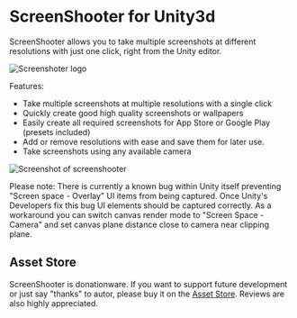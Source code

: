 # ScreenShooter for Unity3d

ScreenShooter allows you to take multiple screenshots at different resolutions with just one click, right from the Unity editor.

![Screenshoter logo](https://raw.githubusercontent.com/PhannGor/phanngor.github.io/master/stuff/screenshooter/images/screenshooter_logo.png)

Features:
* Take multiple screenshots at multiple resolutions with a single click
* Quickly create good high quality screenshots or wallpapers
* Easily create all required screenshots for App Store or Google Play (presets included)
* Add or remove resolutions with ease and save them for later use.
* Take screenshots using any available camera


![Screenshot of screenshooter](https://raw.githubusercontent.com/PhannGor/phanngor.github.io/master/stuff/screenshooter/images/screenshots/04.png)

Please note: There is currently a known bug within Unity itself preventing "Screen space - Overlay" UI items from being captured. Once Unity's Developers fix this bug UI elements should be captured correctly. As a workaround you can switch canvas render mode to "Screen Space - Camera" and set canvas plane distance close to camera near clipping plane.

## Asset Store
ScreenShooter is donationware. If you want to support future development or just say "thanks" to autor, please buy it on the [Asset Store](http://u3d.as/q0j). Reviews are also highly appreciated.
